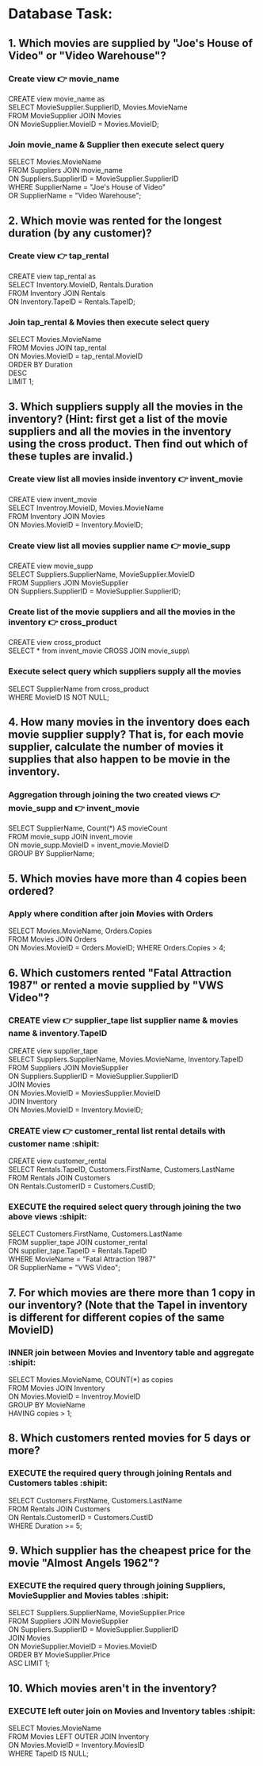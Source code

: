 # Database Task:

## 1. Which movies are supplied by "Joe's House of Video" or "Video Warehouse"?

### Create view :point_right: movie_name

CREATE view movie_name as\
SELECT MovieSupplier.SupplierID, Movies.MovieName\
FROM MovieSupplier JOIN Movies\
ON MovieSupplier.MovieID = Movies.MovieID;

### Join movie_name & Supplier then execute select query

SELECT Movies.MovieName\
FROM Suppliers JOIN movie_name\
ON Suppliers.SupplierID = MovieSupplier.SupplierID\
WHERE SupplierName = "Joe's House of Video"\
OR SupplierName  = "Video Warehouse";

## 2. Which movie was rented for the longest duration (by any customer)?

### Create view :point_right: tap_rental

CREATE view tap_rental as\
SELECT Inventory.MovieID, Rentals.Duration\
FROM Inventory JOIN Rentals\
ON Inventory.TapeID = Rentals.TapeID;

### Join tap_rental & Movies then execute select query

SELECT Movies.MovieName\
FROM Movies JOIN tap_rental\
ON Movies.MovieID = tap_rental.MovieID\
ORDER BY Duration\
DESC\
LIMIT 1;


## 3. Which suppliers supply all the movies in the inventory? (Hint: first get a list of the movie suppliers and all the movies in the inventory using the cross product. Then find out which of these tuples are invalid.)

### Create view list all movies inside inventory :point_right: invent_movie

CREATE view invent_movie\
SELECT Inventroy.MovieID, Movies.MovieName\
FROM Inventory JOIN Movies\
ON Movies.MovieID = Inventory.MovieID;


### Create view list all movies supplier name  :point_right: movie_supp

CREATE view movie_supp\
SELECT Suppliers.SupplierName, MovieSupplier.MovieID\
FROM Suppliers JOIN MovieSupplier\
ON Suppliers.SupplierID = MovieSupplier.SupplierID;


### Create list of the movie suppliers and all the movies in the inventory :point_right: cross_product

CREATE view cross_product\
SELECT * from invent_movie CROSS JOIN movie_supp\

### Execute select query which suppliers supply all the movies

SELECT SupplierName from cross_product\
WHERE MovieID IS NOT NULL;

## 4. How many movies in the inventory does each movie supplier supply? That is, for each movie supplier, calculate the number of movies it supplies that also happen to be movie in the inventory.

### Aggregation through joining the two created views :point_right: movie_supp and :point_right: invent_movie

SELECT SupplierName, Count(*) AS movieCount\
FROM movie_supp JOIN invent_movie\
ON movie_supp.MovieID = invent_movie.MovieID\
GROUP BY SupplierName;


## 5. Which movies have more than 4 copies been ordered? 

### Apply where condition after join Movies with Orders

SELECT Movies.MovieName, Orders.Copies\
FROM Movies JOIN Orders\
ON Movies.MovieID = Orders.MovieID;
WHERE Orders.Copies > 4;

## 6. Which customers rented "Fatal Attraction 1987" or rented a movie supplied by "VWS Video"?

### CREATE view :point_right: supplier_tape list supplier name & movies name & inventory.TapeID

CREATE view supplier_tape\
SELECT Suppliers.SupplierName, Movies.MovieName, Inventory.TapeID\
FROM Suppliers JOIN MovieSupplier\
ON Suppliers.SupplierID = MovieSupplier.SupplierID\
JOIN Movies\
ON Movies.MovieID = MoviesSupplier.MovieID\
JOIN Inventory\
ON Movies.MovieID = Inventory.MovieID;

### CREATE view :point_right: customer_rental list rental details with customer name :shipit:

CREATE view customer_rental\
SELECT Rentals.TapeID, Customers.FirstName, Customers.LastName\
FROM Rentals JOIN Customers\
ON Rentals.CustomerID = Customers.CustID;

### EXECUTE the required select query through joining the two above views :shipit:

SELECT Customers.FirstName, Customers.LastName\
FROM supplier_tape JOIN customer_rental\
ON supplier_tape.TapeID = Rentals.TapeID\
WHERE MovieName = "Fatal Attraction 1987"\
OR SupplierName = "VWS Video";

## 7. For which movies are there more than 1 copy in our inventory? (Note that the TapeI in inventory is different for different copies of the same MovieID)

### INNER join between Movies and Inventory table and aggregate :shipit:

SELECT Movies.MovieName, COUNT(*) as copies\
FROM Movies JOIN Inventory\
ON Movies.MovieID = Inventroy.MovieID\
GROUP BY MovieName\
HAVING copies > 1;

## 8. Which customers rented movies for 5 days or more?

### EXECUTE the required query through joining Rentals and Customers tables :shipit:

SELECT Customers.FirstName, Customers.LastName\
FROM Rentals JOIN Customers\
ON Rentals.CustomerID = Customers.CustID\
WHERE Duration >= 5;

## 9. Which supplier has the cheapest price for the movie "Almost Angels 1962"?

### EXECUTE the required query through joining Suppliers, MovieSupplier and Movies tables :shipit:

SELECT Suppliers.SupplierName, MovieSupplier.Price\
FROM Suppliers JOIN MovieSupplier\
ON Suppliers.SupplierID = MovieSupplier.SupplierID\
JOIN Movies\
ON MovieSupplier.MovieID = Movies.MovieID\
ORDER BY MovieSupplier.Price\
ASC LIMIT 1;

## 10. Which movies aren't in the inventory?

### EXECUTE left outer join on Movies and Inventory tables :shipit:

SELECT Movies.MovieName\
FROM Movies LEFT OUTER JOIN Inventory\
ON Movies.MovieID = Inventory.MoviesID\
WHERE TapeID IS NULL;

